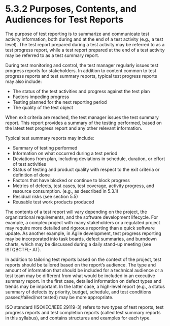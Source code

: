 # 5.3.2 Purposes, Contents, and Audiences for Test Reports

The purpose of test reporting is to summarize and communicate test activity information, both during and at the end of a test activity \(e.g., a test level\). The test report prepared during a test activity may be referred to as a test progress report, while a test report prepared at the end of a test activity may be referred to as a test summary report. 

During test monitoring and control, the test manager regularly issues test progress reports for stakeholders. In addition to content common to test progress reports and test summary reports, typical test progress reports may also include: 

* The status of the test activities and progress against the test plan 
* Factors impeding progress 
* Testing planned for the next reporting period
* The quality of the test object 

When exit criteria are reached, the test manager issues the test summary report. This report provides a summary of the testing performed, based on the latest test progress report and any other relevant information. 

Typical test summary reports may include: 

* Summary of testing performed 
* Information on what occurred during a test period 
* Deviations from plan, including deviations in schedule, duration, or effort of test activities 
* Status of testing and product quality with respect to the exit criteria or definition of done 
* Factors that have blocked or continue to block progress 
* Metrics of defects, test cases, test coverage, activity progress, and resource consumption. \(e.g., as described in 5.3.1\) 
* Residual risks \(see section 5.5\) 
* Reusable test work products produced 

The contents of a test report will vary depending on the project, the organizational requirements, and the software development lifecycle. For example, a complex project with many stakeholders or a regulated project may require more detailed and rigorous reporting than a quick software update. As another example, in Agile development, test progress reporting may be incorporated into task boards, defect summaries, and burndown charts, which may be discussed during a daily stand-up meeting \(see ISTQBCTFL- AT\). 

In addition to tailoring test reports based on the context of the project, test reports should be tailored based on the report’s audience. The type and amount of information that should be included for a technical audience or a test team may be different from what would be included in an executive summary report. In the first case, detailed information on defect types and trends may be important. In the latter case, a high-level report \(e.g., a status summary of defects by priority, budget, schedule, and test conditions passed/failed/not tested\) may be more appropriate. 

ISO standard \(ISO/IEC/IEEE 29119-3\) refers to two types of test reports, test progress reports and test completion reports \(called test summary reports in this syllabus\), and contains structures and examples for each type.

